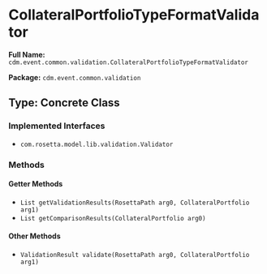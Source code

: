 # CollateralPortfolioTypeFormatValidator

**Full Name:** `cdm.event.common.validation.CollateralPortfolioTypeFormatValidator`

**Package:** `cdm.event.common.validation`

## Type: Concrete Class

### Implemented Interfaces

- `com.rosetta.model.lib.validation.Validator`

### Methods

#### Getter Methods

- `List getValidationResults(RosettaPath arg0, CollateralPortfolio arg1)`
- `List getComparisonResults(CollateralPortfolio arg0)`

#### Other Methods

- `ValidationResult validate(RosettaPath arg0, CollateralPortfolio arg1)`

